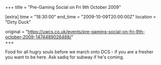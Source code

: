 +++
title = "Pre-Gaming Social on Fri 9th October 2009"

[extra]
time = "18:30:00"
end_time = "2009-10-09T20:00:00Z"
location = "Dirty Duck"

original = "https://uwcs.co.uk/events/pre-gaming-social-on-fri-9th-october-2009-1474489026488/"    
+++

Food for all hugry souls before we march onto DCS - if you are a fresher you want to be here. Ask sadiq for subway if he's coming.

